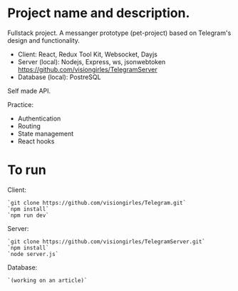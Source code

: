 # Project name and description.

Fullstack project.
A messanger prototype (pet-project) based on Telegram's design and functionality.

- Client: React, Redux Tool Kit, Websocket, Dayjs
- Server (local): Nodejs, Express, ws, jsonwebtoken https://github.com/visiongirles/TelegramServer
- Database (local): PostreSQL

Self made API.

Practice:

- Authentication
- Routing
- State management
- React hooks

# To run

Client:

    `git clone https://github.com/visiongirles/Telegram.git`
    `npm install`
    `npm run dev`

Server:

    `git clone https://github.com/visiongirles/TelegramServer.git`
    `npm install`
    `node server.js`

Database:

    `(working on an article)`
